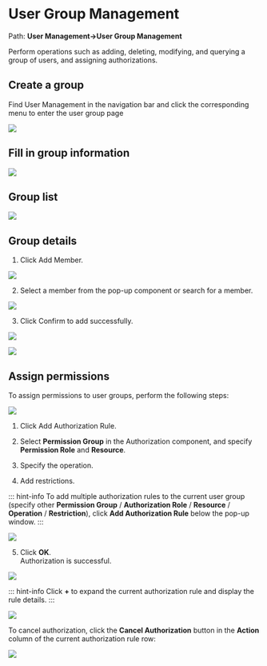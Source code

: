 # User Group Management

<LastUpdated/>

Path: **User Management->User Group Management**

Perform operations such as adding, deleting, modifying, and querying a group of users, and assigning authorizations.

## Create a group

Find User Management in the navigation bar and click the corresponding menu to enter the user group page

![](./images/user-group/g-01.png)

## Fill in group information

![](./images/user-group/g-02.png)

## Group list

![](./images/user-group/g-03.png)

## Group details

1. Click Add Member.

![](./images/user-group/g-04.png)

2. Select a member from the pop-up component or search for a member.

![](./images/user-group/g-05.png)

3. Click Confirm to add successfully.

![](./images/user-group/g-06.png)

![](./images/user-group/g-07.png)

## Assign permissions

To assign permissions to user groups, perform the following steps:

![](./images/user-group/authorize.png)

1. Click Add Authorization Rule.

2. Select **Permission Group** in the Authorization component, and specify **Permission Role** and **Resource**.

3. Specify the operation.

4. Add restrictions.

::: hint-info
To add multiple authorization rules to the current user group (specify other **Permission Group** / **Authorization Role** / **Resource** / **Operation** / **Restriction**), click **Add Authorization Rule** below the pop-up window.
:::

![](./images/user-group/add-authorize-rules.png)

5. Click **OK**. </br> Authorization is successful.

![](./images/user-group/g-15.png)

::: hint-info
Click **+** to expand the current authorization rule and display the rule details.
:::

![](./images/user-group/authorize-rule-details.png)

To cancel authorization, click the **Cancel Authorization** button in the **Action** column of the current authorization rule row:

![](./images/user-group/g-16.png)
